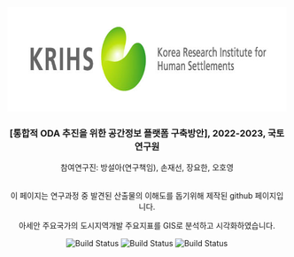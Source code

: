 <!-- KRIHS Magazine Information -->
<br />
<div align="center">
  <a href="https://github.com/ycanns/Graphs">
    <img src="docs/KRIHS_icon/ci_14.jpg" alt="ci_14" width="755" height="189">
  </a>
  
<h3 align="center">[통합적 ODA 추진을 위한 공간정보 플랫폼 구축방안], 2022-2023, 국토연구원</h3>

  <p align="center">참여연구진: 방설아(연구책임), 손재선, 장요한, 오호영<br/><br/>
  <p align="center">이 페이지는 연구과정 중 발견된 산출물의 이해도를 돕기위해 제작된 github 페이지입니다. <br />
  <p align="center">아세안 주요국가의 도시지역개발 주요지표를 GIS로 분석하고 시각화하였습니다. <br />
    
![Build Status](https://img.shields.io/badge/R-R?color=lightblue&logo=R)
![Build Status](https://img.shields.io/badge/leaflet-leaflet?color=green&logo=leaflet)
![Build Status](https://img.shields.io/badge/Markdown-Markdown?color=lightgrey&logo=Markdown)
    <br> 
    <!-- <a href="https://www.krihs.re.kr/publica/periodicalList.es?mid=a10103010000&pub_kind=1&pageIndex=1&report_num_temp=&searchCondition=study_au&searchKeyword=%EC%9E%A5%EC%9A%94%ED%95%9C"><strong>Explore the docs »</strong></a> -->
    <br />
    <br />
  </p>
</div>



